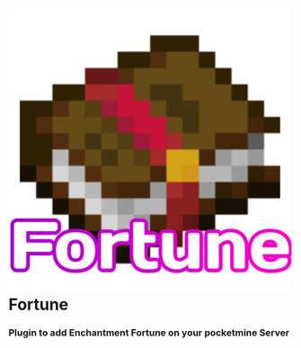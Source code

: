 <h1><img src="https://github.com/KRUNCHSHooT/Fortune/blob/main/image.png">Fortune</h1>
<h3>Plugin to add Enchantment Fortune on your pocketmine Server</h3>
